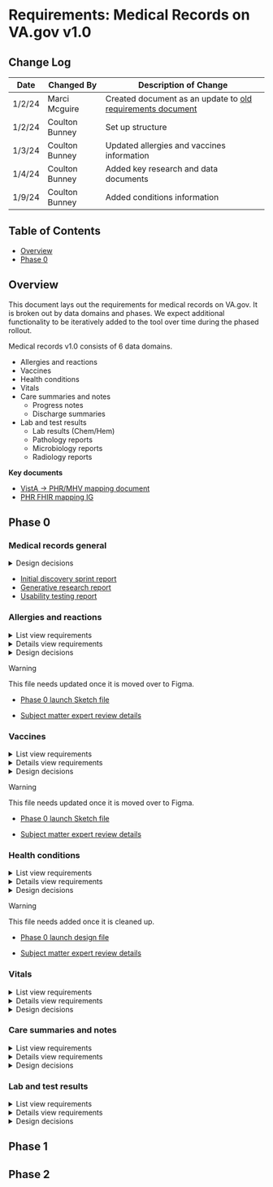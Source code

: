 # Requirements: Medical Records on VA.gov v1.0

## Change Log

| Date           | Changed By       | Description of Change |
|----------------| ---------------- | ----------------------|
| 1/2/24       | Marci Mcguire  |Created document as an update to [old requirements document](https://github.com/department-of-veterans-affairs/va.gov-team/blob/8293da406b1fd0beedd23db81823012a2415831f/products/health-care/digital-health-modernization/mhv-to-va.gov/medical-records/requirements/requirements-archive.md)    |
|1/2/24        | Coulton Bunney   | Set up structure |
|1/3/24        | Coulton Bunney   | Updated allergies and vaccines information |
|1/4/24 | Coulton Bunney | Added key research and data documents|
|1/9/24 | Coulton Bunney | Added conditions information|



## Table of Contents  

- [Overview](#overview)
- [Phase 0](#phase-0)

## Overview 

This document lays out the requirements for medical records on VA.gov. It is broken out by data domains and phases. We expect additional functionality to be iteratively added to the tool over time during the phased rollout. 

Medical records v1.0 consists of 6 data domains. 
* Allergies and reactions
* Vaccines
* Health conditions
* Vitals
* Care summaries and notes
  * Progress notes
  * Discharge summaries
* Lab and test results
  * Lab results (Chem/Hem)
  * Pathology reports
  * Microbiology reports
  * Radiology reports
 
**Key documents**
* [VistA -> PHR/MHV mapping document](https://dvagov.sharepoint.com/:x:/r/sites/HealthApartment/Shared%20Documents/Medical%20Records/data%20mapping/MHV%20Documentation/MHV_PHR_API_to_FHIR_mapping.xlsx?d=w076667839ced465ca2506582e76618fb&csf=1&web=1&e=DFvMpe)
* [PHR FHIR mapping IG](https://dvagov.sharepoint.com/:x:/r/sites/HealthApartment/Shared%20Documents/Medical%20Records/data%20mapping/MHV%20Documentation/MHV_PHR_API_to_FHIR_mapping.xlsx?d=w076667839ced465ca2506582e76618fb&csf=1&web=1&e=iL2Zld)

## Phase 0

### Medical records general

<details>
<summary>Design decisions</summary>

| Decision | Reasoning |
|-----------------------------------------------------------------------------------------------|-----------------| 
| The product will have a left navigation bar |  The introduction of a second domain necessitates secondary navigation  |
| There will be three primary pages: A landing page, a list of entries, details about each entry |       |
| We will initially launch the product with only one domain, allergies. |     |
| The landing page will be at the URL …/my-health/medical-records/ | | 
| The landing page will list all available domains, give a short descriptive blurb about each, and provide a link to the list view for each |   |
| Any printed or downloaded page will include two patient identifiers - name and date of birth |    |
| For Phase 0, we will only make downloads available as PDF. Downloading a TXT version will be a fast follow once all domains are in Phase 0. | Given the web version is fully 508 compliant, it will be the view that we recommend for all users to primarily access, including those who would need a TXT download rather than a PDF download  |\
| A user will be presented information on the consequences of downloading on a public computer |Many users may download their information on a public computer, and therefore, they should understand the PHI implications of this action.|

</details>

* [Initial discovery sprint report](https://github.com/department-of-veterans-affairs/va.gov-team/blob/master/products/health-care/digital-health-modernization/mhv-to-va.gov/medical-records/research/2022-09-informational-interviews/research-findings.md)
* [Generative research report](https://github.com/department-of-veterans-affairs/va.gov-team/blob/master/products/health-care/digital-health-modernization/mhv-to-va.gov/medical-records/research/2022-10_Generative-research/2022-11-medical-records-readout.md)
* [Usability testing report](https://github.com/department-of-veterans-affairs/va.gov-team/blob/master/products/health-care/digital-health-modernization/mhv-to-va.gov/medical-records/research/2023-05-usability-testing-round-1/research-findings.md)

### Allergies and reactions 
<details>
<summary>List view requirements</summary>

---
#### IA
URL: `/my-health/medical-records/allergies`  
Breadcrumb: No  
Back button: Yes, `< Back to medical records`

#### Content
Shipped product should reflect [Phase 0 content document](https://dvagov-my.sharepoint.com/:w:/r/personal/laura_willwerth_va_gov/Documents/MHV%20medical%20records%20content%20(shared%20folder)/Phase%200%20allergies%20+%20vaccines.docx?d=w11445ce30c1340999fb04286cfc57477&csf=1&web=1&e=GCFvPm&nav=eyJoIjoiMTc4NzA2MTAwOSJ9).

* H1 for this page should be `Allergies and reactions`
* Intro text at top of page that explains what you will find in this section of the medical record
* Intro text that informs a patient what to do if their information is incorrect
* Additional info that explains information about printing and downloading allergies information
* For each allergy in list, include the following information
  * Allergy or reaction name
  * Date entered into the record

#### Functionality
* List should be paginated, with 10 allergies per page
* For each allergy, a user should be able to click on the first line of the card (Allergy name) to view detailed information about that allergy
* Ability to download a full list of allergies as a PDF
   * PDF should include detailed information about each allergy
* Ability to print all allergies
   * Print out should include detailed information about each allergy
---
</details>

<details>
<summary>Details view requirements</summary>
 
---
 
#### IA
URL: `/my-health/medical-records/allergies/allergy_id`  
Breadcrumb: No  
Back button: Yes, `< Back to allergies`

#### Content
Shipped product should reflect [Phase 0 content document](https://dvagov-my.sharepoint.com/:w:/r/personal/laura_willwerth_va_gov/Documents/MHV%20medical%20records%20content%20(shared%20folder)/Phase%200%20allergies%20+%20vaccines.docx?d=w11445ce30c1340999fb04286cfc57477&csf=1&web=1&e=1oQALv&nav=eyJoIjoiMjY5MDA1OTg2In0%3D).

* H1 for this page should be name of the allergy or reaction
* For each allergy, include the following information
  * Allergy or reaction name
  * Date entered into the record
  * Signs and symptoms (previously called Reaction)
  * Type of allergy
  * Location that the allergy was entered into the record
  * Whether the allergy is observed or historical
  * Notes entered by the provider

#### Functionality
* Ability to download details of current allergy as a PDF
* Ability to print the currently in view details of allergy
 
 ---
</details>

<details>
<summary>Design decisions</summary>

| Decision | Reasoning |
|-----------------------------------------------------------------------------------------------|-----------------| 
| The Allergies domain name was updated to Allergies and reactions. | This was a recommendation based on SME feedback. Allergies and reactions captures the full breadth of the data entered into this section of information. Reactions refers to information such as an adverse drug reaction. |
| The list view will present each allergy in a card format. That card will include both the allergy logged and the date it was entered into the EHR by a provider. | Allergies may not be deduplicated across VistA sites. In order to make sure each card in the list view is unique and therefore accessible, we must include a second identifier. We chose date entered as that second identifier.    |
| The field formerly called reaction was updated to be called Signs and symptoms. | This was based on feedback from SMEs. Signs and symptoms is the terminology for this field used in the After Visit Summary. It also differentiates this field from the title of this entire section - Allergies and reactions |
| We will not include a link to send a SM if allergies info is incorrect. Instead, we will just tell a patient to inform their provider at their next appointment. | Based on feedback from Dr. Josephs, updating allergies information can wait until a patient's next appointment. This is also thought to decrease unecessary SMs.|
</details>

> [!WARNING]
> This file needs updated once it is moved over to Figma.
> * [Phase 0 launch Sketch file](https://www.sketch.com/s/a7c188da-3716-494d-a11b-8b570ce78e8a)
* [Subject matter expert review details](https://dvagov.sharepoint.com/:w:/r/sites/HealthApartment/Shared%20Documents/Medical%20Records/SME%20Reviews/Primary%20care/Primary%20Care%20Information%20on%20VA.gov.docx?d=w36e12bce2ee347eead9d9bd109f32a5d&csf=1&web=1&e=nPAS0M&nav=eyJoIjoiMjExMTI5NTc3MiJ9)
  
### Vaccines

<details>
<summary>List view requirements</summary>
 
---

#### IA
URL: `/my-health/medical-records/vaccines`  
Breadcrumb: No  
Back button: Yes, `< Back to medical records`

#### Content
Shipped product should reflect [Phase 0 content document](https://dvagov-my.sharepoint.com/:w:/r/personal/laura_willwerth_va_gov/Documents/MHV%20medical%20records%20content%20(shared%20folder)/Phase%200%20allergies%20+%20vaccines.docx?d=w11445ce30c1340999fb04286cfc57477&csf=1&web=1&e=wQXUDK&nav=eyJoIjoiMjk4MzYxNTUyIn0).

* H1 for this page should be `Vaccines`
* Intro text at top of page that explains what you will find in this section of the medical record
* Intro text that informs a patient that reactions to vaccines can be found in the allergies section
* Additional info that explains what to know about printing and downloading vaccines information
* For each vaccine in list, include the following information
  * Vaccine name
  * Date patient received the vaccine

#### Functionality
* List should be paginated, with 10 vaccines per page
* For each vaccine, a user should be able to click on the first line of the card (vaccine name) to view detailed information about that vaccine
* Ability to download a full list of vaccines as a PDF
   * PDF should include detailed information about each vaccine
* Ability to print all vaccines
   * Print out should include detailed information about each vaccine
---
</details>

<details>
<summary>Details view requirements</summary>
 
---

 
#### IA
URL: `/my-health/medical-records/vaccines/vaccine_id`  
Breadcrumb: No  
Back button: Yes, `< Back to vaccines`

#### Content
Shipped product should reflect [Phase 0 content document](https://dvagov-my.sharepoint.com/:w:/r/personal/laura_willwerth_va_gov/Documents/MHV%20medical%20records%20content%20(shared%20folder)/Phase%200%20allergies%20+%20vaccines.docx?d=w11445ce30c1340999fb04286cfc57477&csf=1&web=1&e=k2pooL&nav=eyJoIjoiMjEyMzk5MzE5NyJ9).

* H1 for this page should be name of the vaccine
* For each vaccine, include the following information
  * Vaccine name
  * Date patient received vaccine
  * Location patient received vaccine
  * Notes entered by the provider

#### Functionality
* Ability to download details of current vaccine as a PDF
* Ability to print the currently in view details of vaccine
 

---
</details>

<details>
<summary>Design decisions</summary>
  
| Decision | Reasoning |
|-----------------------------------------------------------------------------------------------|-----------------| 
| The field for reactions will not be displayed as part of the vaccine data in production.                                  | After significant research and review of data, it was determined that CPRS 32b, which removed the reaction field from vaccines, was released Sep 29, 2022 and all sites (except those on Cerner) should have installed it by Dec 16, 2022.  This change made recording reactions as part of the vaccines record obsolete, and as a result, Dr. Josephs recommended that we not display it.  
| The domain name was will be Vaccines, not Immunizations| This was approved by SMEs. Vaccines is more recongizable and plain language than immunizations. |
| The vaccines list view will incldue a link to allergies. | Based on SME input, reactions and allergies to vaccines are typically documented in the allergies list.|
| The list view will present each vaccine in a card format. That card will include both the vaccine logged and the date it was received as entered into the EHR by a provider. | A user may get the same vaccine yearly, and therefore we need a second identifier to differenitate. Given a user cannot receive the same vaccine on the same day, date received fits the bill. |
| The following data can be shown to users once verified by KBS and if they are available. They do not need to be included at launch into phase 0: Vaccine series information, Manufacturer, Site (such as left arm), Vaccine status (such as completed) and Lot number. | These are important pieces of data for patients, but have not been shown in MHV in the past. Therefore, we must first verify their accuracy with KBS.|
| The following field should not be shown to users: CPT code, who administered the code | After discussion, the SMEs determined they were not needed for patient view and may cause confusion. A user would still be able to get this information by asking their provider directly or submitting a full records request.|
</details>

> [!WARNING]
> This file needs updated once it is moved over to Figma.
> * [Phase 0 launch Sketch file](https://www.sketch.com/s/a3419c37-f716-4b09-8853-2c6c8284ed85)
* [Subject matter expert review details](https://dvagov.sharepoint.com/:w:/r/sites/HealthApartment/Shared%20Documents/Medical%20Records/SME%20Reviews/Primary%20care/Primary%20Care%20Information%20on%20VA.gov.docx?d=w36e12bce2ee347eead9d9bd109f32a5d&csf=1&web=1&e=okyHLO&nav=eyJoIjoiMTEyNDQyMDU5MSJ9)

### Health conditions

<details>
<summary>List view requirements</summary>

---

#### IA
URL: `/my-health/medical-records/conditions`  
Breadcrumb: No  
Back button: Yes, `< Back to medical records`

#### Content
Shipped product should reflect [Phase 0 content document](https://dvagov.sharepoint.com/:w:/r/sites/HealthApartment/Shared%20Documents/Medical%20Records/Content%20documents/Phase%200%20all%20domains%20except%20lab%20results,%20no%20blue%20button,%20no%20settings%20page.docx?d=wc94f788df7fc4279b0b49a7baa311219&csf=1&web=1&e=pYhfj6&nav=eyJoIjoiMTgwNjM2MTY5MiJ9).

* H1 for this page should be `Health conditions`
* Intro text at top of page that explains what you will find in this section of the medical record, including 36 hour hold
* Additional info that explains what to know about printing and downloading health conditions information
* For each health condition in list, include the following information
  * Condition name
  * Date entered into the record

#### Functionality
* List should be paginated, with 10 health conditions per page
* For each condition, a user should be able to click on the first line of the card (condition name) to view detailed information about that condition
* Ability to download a full list of conditions as a PDF
   * PDF should include detailed information about each conditions
* Ability to print all conditions
   * Print out should include detailed information about each condition
---

</details>

<details>
<summary>Details view requirements</summary>
 
---
#### IA
URL: `/my-health/medical-records/conditions/condition_id`  
Breadcrumb: No  
Back button: Yes, `< Back to conditions`

#### Content
Shipped product should reflect [Phase 0 content document](https://dvagov.sharepoint.com/:w:/r/sites/HealthApartment/Shared%20Documents/Medical%20Records/Content%20documents/Phase%200%20all%20domains%20except%20lab%20results,%20no%20blue%20button,%20no%20settings%20page.docx?d=wc94f788df7fc4279b0b49a7baa311219&csf=1&web=1&e=OKyEnB&nav=eyJoIjoiNDIzNzY4MTE0In0%3D).

* H1 for this page should be name of the condition
* For each condition, include the following information
  * Condition name
  * Date condition entered into record
  * Provider who entered condition into record
  * Location where condition entered into record
  * Comments entered by the provider

#### Functionality
* Ability to download details of current condition as a PDF
* Ability to print the currently in view details of condition
 
---
</details>

<details>
<summary>Design decisions</summary>
</br>
  
| Decision | Reasoning |
|-----------------------------------------------------------------------------------------------|-----------------|
|We will call this section of the record health conditions. |This section has been referred to as problem list in the past, but framing as problems is thought to be negative and also not incredibly plain language, as many things could be considered problems, but not all of them are actually health issues that would be logged|
|We will only show health conditions that have a status of Active. | Health conditions have not always been logged by providers in a consistent manner. Some providers have used health conditions to keep track of possible issues a patient is facing, but are not confirmed. These have been deemed inactive. Seeing these in the list as inactive gives the impression that a patient may have once had this issue when they never did - it was just suspected. Therefore, including inactive could be confusing. Therefore, just like MHV classic, we will only ever show active conditions.|
|In the list view, each card will show enough information about a health condition to consider that entry unique. We believe name and date entered suffices. | Health conditions may not be deduplicated across VistA sites. Therefore, just name may not be unique.|
|The following fields will not be shown to users: Clinical status, Date and time condition started, ICD type + code, Verification Status, Date and time condition abated | SMEs gave input that these fields are not necessary to show to patients and may not be reliable.|
|The following fields will not be shown to users at first, but may be if verified: Verification Status| SMEs gave input that this field may be helpful, but since it is not shown in MHV today, needs to be verified.|

</details>

> [!WARNING]
> This file needs added once it is cleaned up.
> * [Phase 0 launch design file](https://www.sketch.com/s/4c2728ff-649d-4212-98d2-04c9b3fff9d4/v/ll4M4o/p/C3D9FA2D-5311-4886-B25F-655123816797/canvas?posX=-2388.652777084397&posY=-14203.551973537104&zoom=0.0813358947634697)
* [Subject matter expert review details](https://dvagov.sharepoint.com/:w:/r/sites/HealthApartment/Shared%20Documents/Medical%20Records/SME%20Reviews/Primary%20care/Primary%20Care%20Information%20on%20VA.gov.docx?d=w36e12bce2ee347eead9d9bd109f32a5d&csf=1&web=1&e=F548Gc&nav=eyJoIjoiODE5OTM2Njc4In0)


### Vitals

<details>
<summary>List view requirements</summary>
 
---
#### IA

#### Content

#### Functionality
---
</details>

<details>
<summary>Details view requirements</summary>
 
---
#### IA

#### Content

#### Functionality
---
</details>

<details>
<summary>Design decisions</summary>
</br>
  
| Decision | Reasoning |
|-----------------------------------------------------------------------------------------------|-----------------|
| | |
</details>

### Care summaries and notes

<details>
<summary>List view requirements</summary>
  
---
#### IA

#### Content

#### Functionality
---
</details>

<details>
<summary>Details view requirements</summary>
 
---
#### IA

#### Content

#### Functionality
---
</details>

<details>
<summary>Design decisions</summary>
</br>
  
| Decision | Reasoning |
|-----------------------------------------------------------------------------------------------|-----------------|
| | |
</details>

### Lab and test results

<details>
<summary>List view requirements</summary>
 
---
#### IA

#### Content

#### Functionality
---
</details>

<details>
<summary>Details view requirements</summary>
 
---
#### IA

#### Content

#### Functionality
---
</details>

<details>
<summary>Design decisions</summary>
</br>
  
| Decision | Reasoning |
|-----------------------------------------------------------------------------------------------|-----------------|
| | |
</details>


## Phase 1

## Phase 2

